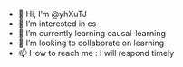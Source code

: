 - 👋 Hi, I’m @yhXuTJ
- 👀 I’m interested in cs
- 🌱 I’m currently learning causal-learning
- 💞️ I’m looking to collaborate on learning
- 📫 How to reach me : I will respond timely

<!---
yhXuTJ/yhXuTJ is a ✨ special ✨ repository because its `README.md` (this file) appears on your GitHub profile.
You can click the Preview link to take a look at your changes.
--->
